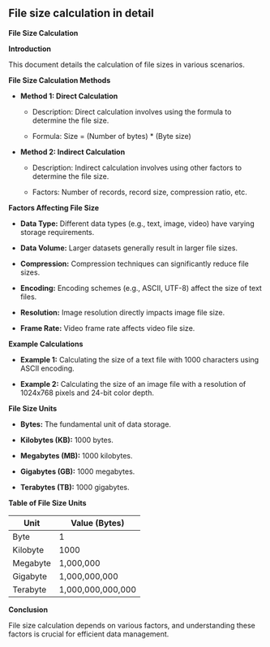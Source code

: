 ## File size calculation in detail

**File Size Calculation**

**Introduction**

This document details the calculation of file sizes in various scenarios.

**File Size Calculation Methods**

*   **Method 1: Direct Calculation**

    *   Description:  Direct calculation involves using the formula to determine the file size.

    *   Formula:  Size = (Number of bytes) * (Byte size)

*   **Method 2: Indirect Calculation**

    *   Description: Indirect calculation involves using other factors to determine the file size.

    *   Factors:  Number of records, record size, compression ratio, etc.

**Factors Affecting File Size**

*   **Data Type:**  Different data types (e.g., text, image, video) have varying storage requirements.

*   **Data Volume:**  Larger datasets generally result in larger file sizes.

*   **Compression:**  Compression techniques can significantly reduce file sizes.

*   **Encoding:**  Encoding schemes (e.g., ASCII, UTF-8) affect the size of text files.

*   **Resolution:**  Image resolution directly impacts image file size.

*   **Frame Rate:**  Video frame rate affects video file size.

**Example Calculations**

*   **Example 1:**  Calculating the size of a text file with 1000 characters using ASCII encoding.

*   **Example 2:**  Calculating the size of an image file with a resolution of 1024x768 pixels and 24-bit color depth.

**File Size Units**

*   **Bytes:**  The fundamental unit of data storage.

*   **Kilobytes (KB):**  1000 bytes.

*   **Megabytes (MB):**  1000 kilobytes.

*   **Gigabytes (GB):**  1000 megabytes.

*   **Terabytes (TB):**  1000 gigabytes.

**Table of File Size Units**

| Unit       | Value (Bytes) |
|------------|----------------|
| Byte       | 1              |
| Kilobyte   | 1000           |
| Megabyte   | 1,000,000      |
| Gigabyte   | 1,000,000,000  |
| Terabyte   | 1,000,000,000,000 |

**Conclusion**

File size calculation depends on various factors, and understanding these factors is crucial for efficient data management.
